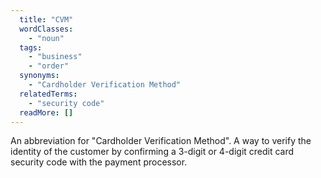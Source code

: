 ```yaml
---
  title: "CVM"
  wordClasses: 
    - "noun"
  tags: 
    - "business"
    - "order"
  synonyms: 
    - "Cardholder Verification Method"
  relatedTerms: 
    - "security code"
  readMore: []
---
```

An abbreviation for "Cardholder Verification Method". A way to verify the identity of the customer by confirming a 3-digit or 4-digit credit card security code with the payment processor.
